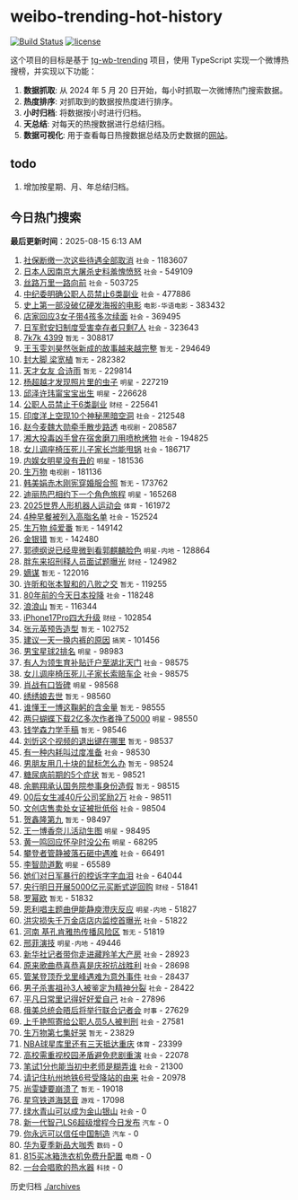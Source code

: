 # weibo-trending-hot-history

[![Build Status](https://github.com/lxw15337674/weibo-trending-hot-history/actions/workflows/nodejs.yml/badge.svg)](https://github.com/lxw15337674/weibo-trending-hot-history/actions)
[![license](https://img.shields.io/github/license/lxw15337674/weibo-trending-hot-history)](https://github.com/lxw15337674/weibo-trending-hot-history/blob/master/LICENSE)


这个项目的目标是基于 [tg-wb-trending](https://github.com/xiadd/tg-wb-trending) 项目，使用 TypeScript 实现一个微博热搜榜，并实现以下功能：

1. **数据抓取**: 从 2024 年 5 月 20 日开始，每小时抓取一次微博热门搜索数据。
2. **热度排序**: 对抓取到的数据按热度进行排序。
3. **小时归档**: 将数据按小时进行归档。
4. **天总结**: 对每天的热搜数据进行总结归档。
5. **数据可视化**: 用于查看每日热搜数据总结及历史数据的[网站](https://weibo-trending-hot-history.vercel.app/)。

## todo

1. 增加按星期、月、年总结归档。



## 今日热门搜索
















































































































































































































































































































































































































































































































































































































































































































































































































































































































































































































































































































































































































































































































































































































































































































































































































































































































































































































































































































































































































































































































































































































































































































































































































































































































































































































































































































































































































































































































































































































































































































































































































































































































































































































































































































































































































































































































































































































































































































































































































































































































































































































































































































































































































































































































































































































































































































































































































































































































































































































































































































































































































































































































































































































































































































































































































































































































































































































































































































































































































































































































































































































































































































































































































































































































































































































































































































































































































































































































































































































































































































































































































































































































































































































































































































































































































































































































































































































































































































































































































































































































































































































































































































































































































































































































































































































































































































































































































































































































































































































































































































































































































































































































































































































































































































































































































































































































































































































































































































































































































































































































































































































































































































































































































































































































<!-- BEGIN -->

**最后更新时间**：2025-08-15 6:13 AM
1. [社保断缴一次这些待遇全部取消](https://m.weibo.cn/search?containerid=100103type%3D1%26t%3D10%26q%3D%23%E7%A4%BE%E4%BF%9D%E6%96%AD%E7%BC%B4%E4%B8%80%E6%AC%A1%E8%BF%99%E4%BA%9B%E5%BE%85%E9%81%87%E5%85%A8%E9%83%A8%E5%8F%96%E6%B6%88%23&stream_entry_id=31&isnewpage=1&extparam=seat%3D1%26realpos%3D1%26filter_type%3Drealtimehot%26lcate%3D5001%26c_type%3D31%26flag%3D2%26cate%3D5001%26q%3D%2523%25E7%25A4%25BE%25E4%25BF%259D%25E6%2596%25AD%25E7%25BC%25B4%25E4%25B8%2580%25E6%25AC%25A1%25E8%25BF%2599%25E4%25BA%259B%25E5%25BE%2585%25E9%2581%2587%25E5%2585%25A8%25E9%2583%25A8%25E5%258F%2596%25E6%25B6%2588%2523%26dgr%3D0%26band_rank%3D1%26stream_entry_id%3D31%26pos%3D0%26display_time%3D1755189463%26pre_seqid%3D17551894631250778221123) `社会` - 1183607
2. [日本人因南京大屠杀史料羞愧愤怒](https://m.weibo.cn/search?containerid=100103type%3D1%26t%3D10%26q%3D%23%E6%97%A5%E6%9C%AC%E4%BA%BA%E5%9B%A0%E5%8D%97%E4%BA%AC%E5%A4%A7%E5%B1%A0%E6%9D%80%E5%8F%B2%E6%96%99%E7%BE%9E%E6%84%A7%E6%84%A4%E6%80%92%23&stream_entry_id=31&isnewpage=1&extparam=seat%3D1%26realpos%3D2%26filter_type%3Drealtimehot%26lcate%3D5001%26c_type%3D31%26flag%3D16%26cate%3D5001%26q%3D%2523%25E6%2597%25A5%25E6%259C%25AC%25E4%25BA%25BA%25E5%259B%25A0%25E5%258D%2597%25E4%25BA%25AC%25E5%25A4%25A7%25E5%25B1%25A0%25E6%259D%2580%25E5%258F%25B2%25E6%2596%2599%25E7%25BE%259E%25E6%2584%25A7%25E6%2584%25A4%25E6%2580%2592%2523%26dgr%3D0%26band_rank%3D2%26stream_entry_id%3D31%26pos%3D1%26display_time%3D1755189463%26pre_seqid%3D17551894631250778221123) `社会` - 549109
3. [丝路万里一路向前](https://m.weibo.cn/search?containerid=100103type%3D1%26t%3D10%26q%3D%23%E4%B8%9D%E8%B7%AF%E4%B8%87%E9%87%8C%E4%B8%80%E8%B7%AF%E5%90%91%E5%89%8D%23&stream_entry_id=31&isnewpage=1&extparam=seat%3D1%26realpos%3D3%26filter_type%3Drealtimehot%26lcate%3D5001%26c_type%3D31%26flag%3D1%26cate%3D5001%26q%3D%2523%25E4%25B8%259D%25E8%25B7%25AF%25E4%25B8%2587%25E9%2587%258C%25E4%25B8%2580%25E8%25B7%25AF%25E5%2590%2591%25E5%2589%258D%2523%26dgr%3D0%26band_rank%3D3%26stream_entry_id%3D31%26pos%3D2%26display_time%3D1755189463%26pre_seqid%3D17551894631250778221123) `社会` - 503725
4. [中纪委明确公职人员禁止6类副业](https://m.weibo.cn/search?containerid=100103type%3D1%26t%3D10%26q%3D%23%E4%B8%AD%E7%BA%AA%E5%A7%94%E6%98%8E%E7%A1%AE%E5%85%AC%E8%81%8C%E4%BA%BA%E5%91%98%E7%A6%81%E6%AD%A26%E7%B1%BB%E5%89%AF%E4%B8%9A%23&stream_entry_id=31&isnewpage=1&extparam=seat%3D1%26realpos%3D4%26filter_type%3Drealtimehot%26lcate%3D5001%26c_type%3D31%26flag%3D0%26cate%3D5001%26q%3D%2523%25E4%25B8%25AD%25E7%25BA%25AA%25E5%25A7%2594%25E6%2598%258E%25E7%25A1%25AE%25E5%2585%25AC%25E8%2581%258C%25E4%25BA%25BA%25E5%2591%2598%25E7%25A6%2581%25E6%25AD%25A26%25E7%25B1%25BB%25E5%2589%25AF%25E4%25B8%259A%2523%26dgr%3D0%26band_rank%3D4%26stream_entry_id%3D31%26pos%3D4%26display_time%3D1755189463%26pre_seqid%3D17551894631250778221123) `社会` - 477886
5. [史上第一部没破亿硬发海报的电影](https://m.weibo.cn/search?containerid=100103type%3D1%26t%3D10%26q%3D%E5%8F%B2%E4%B8%8A%E7%AC%AC%E4%B8%80%E9%83%A8%E6%B2%A1%E7%A0%B4%E4%BA%BF%E7%A1%AC%E5%8F%91%E6%B5%B7%E6%8A%A5%E7%9A%84%E7%94%B5%E5%BD%B1&stream_entry_id=31&isnewpage=1&extparam=seat%3D1%26realpos%3D5%26filter_type%3Drealtimehot%26lcate%3D5001%26c_type%3D31%26flag%3D2%26cate%3D5001%26q%3D%25E5%258F%25B2%25E4%25B8%258A%25E7%25AC%25AC%25E4%25B8%2580%25E9%2583%25A8%25E6%25B2%25A1%25E7%25A0%25B4%25E4%25BA%25BF%25E7%25A1%25AC%25E5%258F%2591%25E6%25B5%25B7%25E6%258A%25A5%25E7%259A%2584%25E7%2594%25B5%25E5%25BD%25B1%26dgr%3D0%26band_rank%3D5%26stream_entry_id%3D31%26pos%3D5%26display_time%3D1755189463%26pre_seqid%3D17551894631250778221123) `电影-华语电影` - 383432
6. [店家回应3女子带4孩多次续面](https://m.weibo.cn/search?containerid=100103type%3D1%26t%3D10%26q%3D%23%E5%BA%97%E5%AE%B6%E5%9B%9E%E5%BA%943%E5%A5%B3%E5%AD%90%E5%B8%A64%E5%AD%A9%E5%A4%9A%E6%AC%A1%E7%BB%AD%E9%9D%A2%23&stream_entry_id=31&isnewpage=1&extparam=seat%3D1%26realpos%3D11%26filter_type%3Drealtimehot%26lcate%3D5001%26c_type%3D31%26flag%3D1%26cate%3D5001%26q%3D%2523%25E5%25BA%2597%25E5%25AE%25B6%25E5%259B%259E%25E5%25BA%25943%25E5%25A5%25B3%25E5%25AD%2590%25E5%25B8%25A64%25E5%25AD%25A9%25E5%25A4%259A%25E6%25AC%25A1%25E7%25BB%25AD%25E9%259D%25A2%2523%26dgr%3D0%26band_rank%3D11%26stream_entry_id%3D31%26pos%3D11%26display_time%3D1755189463%26pre_seqid%3D17551894631250778221123) `社会` - 369495
7. [日军慰安妇制度受害幸存者只剩7人](https://m.weibo.cn/search?containerid=100103type%3D1%26t%3D10%26q%3D%23%E6%97%A5%E5%86%9B%E6%85%B0%E5%AE%89%E5%A6%87%E5%88%B6%E5%BA%A6%E5%8F%97%E5%AE%B3%E5%B9%B8%E5%AD%98%E8%80%85%E5%8F%AA%E5%89%A97%E4%BA%BA%23&stream_entry_id=31&isnewpage=1&extparam=seat%3D1%26realpos%3D9%26filter_type%3Drealtimehot%26lcate%3D5001%26c_type%3D31%26flag%3D1%26cate%3D5001%26q%3D%2523%25E6%2597%25A5%25E5%2586%259B%25E6%2585%25B0%25E5%25AE%2589%25E5%25A6%2587%25E5%2588%25B6%25E5%25BA%25A6%25E5%258F%2597%25E5%25AE%25B3%25E5%25B9%25B8%25E5%25AD%2598%25E8%2580%2585%25E5%258F%25AA%25E5%2589%25A97%25E4%25BA%25BA%2523%26dgr%3D0%26band_rank%3D9%26stream_entry_id%3D31%26pos%3D9%26display_time%3D1755189463%26pre_seqid%3D17551894631250778221123) `社会` - 323643
8. [7k7k 4399](https://m.weibo.cn/search?containerid=100103type%3D1%26t%3D10%26q%3D7k7k+4399&stream_entry_id=31&isnewpage=1&extparam=seat%3D1%26realpos%3D6%26filter_type%3Drealtimehot%26lcate%3D5001%26c_type%3D31%26flag%3D0%26cate%3D5001%26q%3D7k7k%25204399%26dgr%3D0%26band_rank%3D6%26stream_entry_id%3D31%26pos%3D6%26display_time%3D1755189463%26pre_seqid%3D17551894631250778221123) `暂无` - 308817
9. [王玉雯刘昊然张新成的故事越来越完整](https://m.weibo.cn/search?containerid=100103type%3D1%26t%3D10%26q%3D%E7%8E%8B%E7%8E%89%E9%9B%AF%E5%88%98%E6%98%8A%E7%84%B6%E5%BC%A0%E6%96%B0%E6%88%90%E7%9A%84%E6%95%85%E4%BA%8B%E8%B6%8A%E6%9D%A5%E8%B6%8A%E5%AE%8C%E6%95%B4&stream_entry_id=31&isnewpage=1&extparam=seat%3D1%26realpos%3D7%26filter_type%3Drealtimehot%26lcate%3D5001%26c_type%3D31%26flag%3D0%26cate%3D5001%26q%3D%25E7%258E%258B%25E7%258E%2589%25E9%259B%25AF%25E5%2588%2598%25E6%2598%258A%25E7%2584%25B6%25E5%25BC%25A0%25E6%2596%25B0%25E6%2588%2590%25E7%259A%2584%25E6%2595%2585%25E4%25BA%258B%25E8%25B6%258A%25E6%259D%25A5%25E8%25B6%258A%25E5%25AE%258C%25E6%2595%25B4%26dgr%3D0%26band_rank%3D7%26stream_entry_id%3D31%26pos%3D7%26display_time%3D1755189463%26pre_seqid%3D17551894631250778221123) `暂无` - 294649
10. [封大脚 梁宽植](https://m.weibo.cn/search?containerid=100103type%3D1%26t%3D10%26q%3D%E5%B0%81%E5%A4%A7%E8%84%9A+%E6%A2%81%E5%AE%BD%E6%A4%8D&stream_entry_id=31&isnewpage=1&extparam=seat%3D1%26realpos%3D8%26filter_type%3Drealtimehot%26lcate%3D5001%26c_type%3D31%26flag%3D0%26cate%3D5001%26q%3D%25E5%25B0%2581%25E5%25A4%25A7%25E8%2584%259A%2520%25E6%25A2%2581%25E5%25AE%25BD%25E6%25A4%258D%26dgr%3D0%26band_rank%3D8%26stream_entry_id%3D31%26pos%3D8%26display_time%3D1755189463%26pre_seqid%3D17551894631250778221123) `暂无` - 282382
11. [天才女友 合诗雨](https://m.weibo.cn/search?containerid=100103type%3D1%26t%3D10%26q%3D%E5%A4%A9%E6%89%8D%E5%A5%B3%E5%8F%8B+%E5%90%88%E8%AF%97%E9%9B%A8&stream_entry_id=31&isnewpage=1&extparam=seat%3D1%26realpos%3D10%26filter_type%3Drealtimehot%26lcate%3D5001%26c_type%3D31%26flag%3D0%26cate%3D5001%26q%3D%25E5%25A4%25A9%25E6%2589%258D%25E5%25A5%25B3%25E5%258F%258B%2520%25E5%2590%2588%25E8%25AF%2597%25E9%259B%25A8%26dgr%3D0%26band_rank%3D10%26stream_entry_id%3D31%26pos%3D10%26display_time%3D1755189463%26pre_seqid%3D17551894631250778221123) `暂无` - 229814
12. [杨超越才发现照片里的虫子](https://m.weibo.cn/search?containerid=100103type%3D1%26t%3D10%26q%3D%23%E6%9D%A8%E8%B6%85%E8%B6%8A%E6%89%8D%E5%8F%91%E7%8E%B0%E7%85%A7%E7%89%87%E9%87%8C%E7%9A%84%E8%99%AB%E5%AD%90%23&stream_entry_id=31&isnewpage=1&extparam=seat%3D1%26realpos%3D12%26filter_type%3Drealtimehot%26lcate%3D5001%26c_type%3D31%26flag%3D2%26cate%3D5001%26q%3D%2523%25E6%259D%25A8%25E8%25B6%2585%25E8%25B6%258A%25E6%2589%258D%25E5%258F%2591%25E7%258E%25B0%25E7%2585%25A7%25E7%2589%2587%25E9%2587%258C%25E7%259A%2584%25E8%2599%25AB%25E5%25AD%2590%2523%26dgr%3D0%26band_rank%3D12%26stream_entry_id%3D31%26pos%3D12%26display_time%3D1755189463%26pre_seqid%3D17551894631250778221123) `明星` - 227219
13. [邱泽许玮甯宝宝出生](https://m.weibo.cn/search?containerid=100103type%3D1%26t%3D10%26q%3D%23%E9%82%B1%E6%B3%BD%E8%AE%B8%E7%8E%AE%E7%94%AF%E5%AE%9D%E5%AE%9D%E5%87%BA%E7%94%9F%23&stream_entry_id=31&isnewpage=1&extparam=seat%3D1%26realpos%3D13%26filter_type%3Drealtimehot%26lcate%3D5001%26c_type%3D31%26flag%3D2%26cate%3D5001%26q%3D%2523%25E9%2582%25B1%25E6%25B3%25BD%25E8%25AE%25B8%25E7%258E%25AE%25E7%2594%25AF%25E5%25AE%259D%25E5%25AE%259D%25E5%2587%25BA%25E7%2594%259F%2523%26dgr%3D0%26band_rank%3D13%26stream_entry_id%3D31%26pos%3D13%26display_time%3D1755189463%26pre_seqid%3D17551894631250778221123) `明星` - 226628
14. [公职人员禁止干6类副业](https://m.weibo.cn/search?containerid=100103type%3D1%26t%3D10%26q%3D%23%E5%85%AC%E8%81%8C%E4%BA%BA%E5%91%98%E7%A6%81%E6%AD%A2%E5%B9%B26%E7%B1%BB%E5%89%AF%E4%B8%9A%23&stream_entry_id=31&isnewpage=1&extparam=seat%3D1%26realpos%3D14%26filter_type%3Drealtimehot%26lcate%3D5001%26c_type%3D31%26flag%3D0%26cate%3D5001%26q%3D%2523%25E5%2585%25AC%25E8%2581%258C%25E4%25BA%25BA%25E5%2591%2598%25E7%25A6%2581%25E6%25AD%25A2%25E5%25B9%25B26%25E7%25B1%25BB%25E5%2589%25AF%25E4%25B8%259A%2523%26dgr%3D0%26band_rank%3D14%26stream_entry_id%3D31%26pos%3D14%26display_time%3D1755189463%26pre_seqid%3D17551894631250778221123) `财经` - 225641
15. [印度洋上空现10个神秘黑暗空洞](https://m.weibo.cn/search?containerid=100103type%3D1%26t%3D10%26q%3D%23%E5%8D%B0%E5%BA%A6%E6%B4%8B%E4%B8%8A%E7%A9%BA%E7%8E%B010%E4%B8%AA%E7%A5%9E%E7%A7%98%E9%BB%91%E6%9A%97%E7%A9%BA%E6%B4%9E%23&stream_entry_id=31&isnewpage=1&extparam=seat%3D1%26realpos%3D15%26filter_type%3Drealtimehot%26lcate%3D5001%26c_type%3D31%26flag%3D0%26cate%3D5001%26q%3D%2523%25E5%258D%25B0%25E5%25BA%25A6%25E6%25B4%258B%25E4%25B8%258A%25E7%25A9%25BA%25E7%258E%25B010%25E4%25B8%25AA%25E7%25A5%259E%25E7%25A7%2598%25E9%25BB%2591%25E6%259A%2597%25E7%25A9%25BA%25E6%25B4%259E%2523%26dgr%3D0%26band_rank%3D15%26stream_entry_id%3D31%26pos%3D15%26display_time%3D1755189463%26pre_seqid%3D17551894631250778221123) `社会` - 212548
16. [赵今麦魏大勋牵手散步路透](https://m.weibo.cn/search?containerid=100103type%3D1%26t%3D10%26q%3D%23%E8%B5%B5%E4%BB%8A%E9%BA%A6%E9%AD%8F%E5%A4%A7%E5%8B%8B%E7%89%B5%E6%89%8B%E6%95%A3%E6%AD%A5%E8%B7%AF%E9%80%8F%23&stream_entry_id=31&isnewpage=1&extparam=seat%3D1%26realpos%3D16%26filter_type%3Drealtimehot%26lcate%3D5001%26c_type%3D31%26flag%3D0%26cate%3D5001%26q%3D%2523%25E8%25B5%25B5%25E4%25BB%258A%25E9%25BA%25A6%25E9%25AD%258F%25E5%25A4%25A7%25E5%258B%258B%25E7%2589%25B5%25E6%2589%258B%25E6%2595%25A3%25E6%25AD%25A5%25E8%25B7%25AF%25E9%2580%258F%2523%26dgr%3D0%26band_rank%3D16%26stream_entry_id%3D31%26pos%3D16%26display_time%3D1755189463%26pre_seqid%3D17551894631250778221123) `电视剧` - 208587
17. [湘大投毒凶手曾在宿舍磨刀用喷枪烤物](https://m.weibo.cn/search?containerid=100103type%3D1%26t%3D10%26q%3D%23%E6%B9%98%E5%A4%A7%E6%8A%95%E6%AF%92%E5%87%B6%E6%89%8B%E6%9B%BE%E5%9C%A8%E5%AE%BF%E8%88%8D%E7%A3%A8%E5%88%80%E7%94%A8%E5%96%B7%E6%9E%AA%E7%83%A4%E7%89%A9%23&stream_entry_id=31&isnewpage=1&extparam=seat%3D1%26realpos%3D17%26filter_type%3Drealtimehot%26lcate%3D5001%26c_type%3D31%26flag%3D1%26cate%3D5001%26q%3D%2523%25E6%25B9%2598%25E5%25A4%25A7%25E6%258A%2595%25E6%25AF%2592%25E5%2587%25B6%25E6%2589%258B%25E6%259B%25BE%25E5%259C%25A8%25E5%25AE%25BF%25E8%2588%258D%25E7%25A3%25A8%25E5%2588%2580%25E7%2594%25A8%25E5%2596%25B7%25E6%259E%25AA%25E7%2583%25A4%25E7%2589%25A9%2523%26dgr%3D0%26band_rank%3D17%26stream_entry_id%3D31%26pos%3D17%26display_time%3D1755189463%26pre_seqid%3D17551894631250778221123) `社会` - 194825
18. [女儿调座椅压死儿子家长岂能甩锅](https://m.weibo.cn/search?containerid=100103type%3D1%26t%3D10%26q%3D%23%E5%A5%B3%E5%84%BF%E8%B0%83%E5%BA%A7%E6%A4%85%E5%8E%8B%E6%AD%BB%E5%84%BF%E5%AD%90%E5%AE%B6%E9%95%BF%E5%B2%82%E8%83%BD%E7%94%A9%E9%94%85%23&stream_entry_id=31&isnewpage=1&extparam=seat%3D1%26realpos%3D18%26filter_type%3Drealtimehot%26lcate%3D5001%26c_type%3D31%26flag%3D0%26cate%3D5001%26q%3D%2523%25E5%25A5%25B3%25E5%2584%25BF%25E8%25B0%2583%25E5%25BA%25A7%25E6%25A4%2585%25E5%258E%258B%25E6%25AD%25BB%25E5%2584%25BF%25E5%25AD%2590%25E5%25AE%25B6%25E9%2595%25BF%25E5%25B2%2582%25E8%2583%25BD%25E7%2594%25A9%25E9%2594%2585%2523%26dgr%3D0%26band_rank%3D18%26stream_entry_id%3D31%26pos%3D18%26display_time%3D1755189463%26pre_seqid%3D17551894631250778221123) `社会` - 186717
19. [内娱女明星没有丑的](https://m.weibo.cn/search?containerid=100103type%3D1%26t%3D10%26q%3D%23%E5%86%85%E5%A8%B1%E5%A5%B3%E6%98%8E%E6%98%9F%E6%B2%A1%E6%9C%89%E4%B8%91%E7%9A%84%23&stream_entry_id=31&isnewpage=1&extparam=seat%3D1%26realpos%3D19%26filter_type%3Drealtimehot%26lcate%3D5001%26c_type%3D31%26flag%3D0%26cate%3D5001%26q%3D%2523%25E5%2586%2585%25E5%25A8%25B1%25E5%25A5%25B3%25E6%2598%258E%25E6%2598%259F%25E6%25B2%25A1%25E6%259C%2589%25E4%25B8%2591%25E7%259A%2584%2523%26dgr%3D0%26band_rank%3D19%26stream_entry_id%3D31%26pos%3D19%26display_time%3D1755189463%26pre_seqid%3D17551894631250778221123) `明星` - 181536
20. [生万物](https://m.weibo.cn/search?containerid=100103type%3D1%26t%3D10%26q%3D%E7%94%9F%E4%B8%87%E7%89%A9&stream_entry_id=31&isnewpage=1&extparam=seat%3D1%26realpos%3D20%26filter_type%3Drealtimehot%26lcate%3D5001%26c_type%3D31%26flag%3D0%26cate%3D5001%26q%3D%25E7%2594%259F%25E4%25B8%2587%25E7%2589%25A9%26dgr%3D0%26band_rank%3D20%26stream_entry_id%3D31%26pos%3D20%26display_time%3D1755189463%26pre_seqid%3D17551894631250778221123) `电视剧` - 181136
21. [韩美娟赤木刚宪穿婚服合照](https://m.weibo.cn/search?containerid=100103type%3D1%26t%3D10%26q%3D%E9%9F%A9%E7%BE%8E%E5%A8%9F%E8%B5%A4%E6%9C%A8%E5%88%9A%E5%AE%AA%E7%A9%BF%E5%A9%9A%E6%9C%8D%E5%90%88%E7%85%A7&stream_entry_id=31&isnewpage=1&extparam=seat%3D1%26realpos%3D21%26filter_type%3Drealtimehot%26lcate%3D5001%26c_type%3D31%26flag%3D0%26cate%3D5001%26q%3D%25E9%259F%25A9%25E7%25BE%258E%25E5%25A8%259F%25E8%25B5%25A4%25E6%259C%25A8%25E5%2588%259A%25E5%25AE%25AA%25E7%25A9%25BF%25E5%25A9%259A%25E6%259C%258D%25E5%2590%2588%25E7%2585%25A7%26dgr%3D0%26band_rank%3D21%26stream_entry_id%3D31%26pos%3D21%26display_time%3D1755189463%26pre_seqid%3D17551894631250778221123) `暂无` - 173762
22. [迪丽热巴相约下一个角色旅程](https://m.weibo.cn/search?containerid=100103type%3D1%26t%3D10%26q%3D%23%E8%BF%AA%E4%B8%BD%E7%83%AD%E5%B7%B4%E7%9B%B8%E7%BA%A6%E4%B8%8B%E4%B8%80%E4%B8%AA%E8%A7%92%E8%89%B2%E6%97%85%E7%A8%8B%23&stream_entry_id=31&isnewpage=1&extparam=seat%3D1%26realpos%3D22%26filter_type%3Drealtimehot%26lcate%3D5001%26c_type%3D31%26flag%3D1%26cate%3D5001%26q%3D%2523%25E8%25BF%25AA%25E4%25B8%25BD%25E7%2583%25AD%25E5%25B7%25B4%25E7%259B%25B8%25E7%25BA%25A6%25E4%25B8%258B%25E4%25B8%2580%25E4%25B8%25AA%25E8%25A7%2592%25E8%2589%25B2%25E6%2597%2585%25E7%25A8%258B%2523%26dgr%3D0%26band_rank%3D22%26stream_entry_id%3D31%26pos%3D22%26display_time%3D1755189463%26pre_seqid%3D17551894631250778221123) `明星` - 165268
23. [2025世界人形机器人运动会](https://m.weibo.cn/search?containerid=100103type%3D1%26t%3D10%26q%3D2025%E4%B8%96%E7%95%8C%E4%BA%BA%E5%BD%A2%E6%9C%BA%E5%99%A8%E4%BA%BA%E8%BF%90%E5%8A%A8%E4%BC%9A&stream_entry_id=31&isnewpage=1&extparam=seat%3D1%26flag%3D0%26lcate%3D5001%26realpos%3D50%26q%3D2025%25E4%25B8%2596%25E7%2595%258C%25E4%25BA%25BA%25E5%25BD%25A2%25E6%259C%25BA%25E5%2599%25A8%25E4%25BA%25BA%25E8%25BF%2590%25E5%258A%25A8%25E4%25BC%259A%26filter_type%3Drealtimehot%26stream_entry_id%3D31%26c_type%3D31%26dgr%3D0%26band_rank%3D50%26cate%3D5001%26pos%3D51%26display_time%3D1755199412%26pre_seqid%3D17551994120160290001375) `体育` - 161972
24. [4种早餐被列入高脂名单](https://m.weibo.cn/search?containerid=100103type%3D1%26t%3D10%26q%3D%234%E7%A7%8D%E6%97%A9%E9%A4%90%E8%A2%AB%E5%88%97%E5%85%A5%E9%AB%98%E8%84%82%E5%90%8D%E5%8D%95%23&stream_entry_id=31&isnewpage=1&extparam=seat%3D1%26realpos%3D23%26filter_type%3Drealtimehot%26lcate%3D5001%26c_type%3D31%26flag%3D0%26cate%3D5001%26q%3D%25234%25E7%25A7%258D%25E6%2597%25A9%25E9%25A4%2590%25E8%25A2%25AB%25E5%2588%2597%25E5%2585%25A5%25E9%25AB%2598%25E8%2584%2582%25E5%2590%258D%25E5%258D%2595%2523%26dgr%3D0%26band_rank%3D23%26stream_entry_id%3D31%26pos%3D23%26display_time%3D1755189463%26pre_seqid%3D17551894631250778221123) `社会` - 152524
25. [生万物 纯爱番](https://m.weibo.cn/search?containerid=100103type%3D1%26t%3D10%26q%3D%E7%94%9F%E4%B8%87%E7%89%A9+%E7%BA%AF%E7%88%B1%E7%95%AA&stream_entry_id=31&isnewpage=1&extparam=seat%3D1%26realpos%3D24%26filter_type%3Drealtimehot%26lcate%3D5001%26c_type%3D31%26flag%3D0%26cate%3D5001%26q%3D%25E7%2594%259F%25E4%25B8%2587%25E7%2589%25A9%2520%25E7%25BA%25AF%25E7%2588%25B1%25E7%2595%25AA%26dgr%3D0%26band_rank%3D24%26stream_entry_id%3D31%26pos%3D24%26display_time%3D1755189463%26pre_seqid%3D17551894631250778221123) `暂无` - 149142
26. [金银错](https://m.weibo.cn/search?containerid=100103type%3D1%26t%3D10%26q%3D%E9%87%91%E9%93%B6%E9%94%99&stream_entry_id=31&isnewpage=1&extparam=seat%3D1%26realpos%3D25%26filter_type%3Drealtimehot%26lcate%3D5001%26c_type%3D31%26flag%3D1%26cate%3D5001%26q%3D%25E9%2587%2591%25E9%2593%25B6%25E9%2594%2599%26dgr%3D0%26band_rank%3D25%26stream_entry_id%3D31%26pos%3D25%26display_time%3D1755189463%26pre_seqid%3D17551894631250778221123) `暂无` - 142480
27. [郭德纲说已经卑微到看郭麒麟脸色](https://m.weibo.cn/search?containerid=100103type%3D1%26t%3D10%26q%3D%23%E9%83%AD%E5%BE%B7%E7%BA%B2%E8%AF%B4%E5%B7%B2%E7%BB%8F%E5%8D%91%E5%BE%AE%E5%88%B0%E7%9C%8B%E9%83%AD%E9%BA%92%E9%BA%9F%E8%84%B8%E8%89%B2%23&stream_entry_id=31&isnewpage=1&extparam=seat%3D1%26realpos%3D26%26filter_type%3Drealtimehot%26lcate%3D5001%26c_type%3D31%26flag%3D0%26cate%3D5001%26q%3D%2523%25E9%2583%25AD%25E5%25BE%25B7%25E7%25BA%25B2%25E8%25AF%25B4%25E5%25B7%25B2%25E7%25BB%258F%25E5%258D%2591%25E5%25BE%25AE%25E5%2588%25B0%25E7%259C%258B%25E9%2583%25AD%25E9%25BA%2592%25E9%25BA%259F%25E8%2584%25B8%25E8%2589%25B2%2523%26dgr%3D0%26band_rank%3D26%26stream_entry_id%3D31%26pos%3D26%26display_time%3D1755189463%26pre_seqid%3D17551894631250778221123) `明星-内地` - 128864
28. [胖东来招刑释人员面试题曝光](https://m.weibo.cn/search?containerid=100103type%3D1%26t%3D10%26q%3D%23%E8%83%96%E4%B8%9C%E6%9D%A5%E6%8B%9B%E5%88%91%E9%87%8A%E4%BA%BA%E5%91%98%E9%9D%A2%E8%AF%95%E9%A2%98%E6%9B%9D%E5%85%89%23&stream_entry_id=31&isnewpage=1&extparam=seat%3D1%26realpos%3D27%26filter_type%3Drealtimehot%26lcate%3D5001%26c_type%3D31%26flag%3D0%26cate%3D5001%26q%3D%2523%25E8%2583%2596%25E4%25B8%259C%25E6%259D%25A5%25E6%258B%259B%25E5%2588%2591%25E9%2587%258A%25E4%25BA%25BA%25E5%2591%2598%25E9%259D%25A2%25E8%25AF%2595%25E9%25A2%2598%25E6%259B%259D%25E5%2585%2589%2523%26dgr%3D0%26band_rank%3D27%26stream_entry_id%3D31%26pos%3D27%26display_time%3D1755189463%26pre_seqid%3D17551894631250778221123) `财经` - 124982
29. [嫡谋](https://m.weibo.cn/search?containerid=100103type%3D1%26t%3D10%26q%3D%E5%AB%A1%E8%B0%8B&stream_entry_id=31&isnewpage=1&extparam=seat%3D1%26realpos%3D28%26filter_type%3Drealtimehot%26lcate%3D5001%26c_type%3D31%26flag%3D1%26cate%3D5001%26q%3D%25E5%25AB%25A1%25E8%25B0%258B%26dgr%3D0%26band_rank%3D28%26stream_entry_id%3D31%26pos%3D28%26display_time%3D1755189463%26pre_seqid%3D17551894631250778221123) `暂无` - 122016
30. [许昕和张本智和的八败之交](https://m.weibo.cn/search?containerid=100103type%3D1%26t%3D10%26q%3D%E8%AE%B8%E6%98%95%E5%92%8C%E5%BC%A0%E6%9C%AC%E6%99%BA%E5%92%8C%E7%9A%84%E5%85%AB%E8%B4%A5%E4%B9%8B%E4%BA%A4&stream_entry_id=31&isnewpage=1&extparam=seat%3D1%26realpos%3D29%26filter_type%3Drealtimehot%26lcate%3D5001%26c_type%3D31%26flag%3D1%26cate%3D5001%26q%3D%25E8%25AE%25B8%25E6%2598%2595%25E5%2592%258C%25E5%25BC%25A0%25E6%259C%25AC%25E6%2599%25BA%25E5%2592%258C%25E7%259A%2584%25E5%2585%25AB%25E8%25B4%25A5%25E4%25B9%258B%25E4%25BA%25A4%26dgr%3D0%26band_rank%3D29%26stream_entry_id%3D31%26pos%3D29%26display_time%3D1755189463%26pre_seqid%3D17551894631250778221123) `暂无` - 119255
31. [80年前的今天日本投降](https://m.weibo.cn/search?containerid=100103type%3D1%26t%3D10%26q%3D%2380%E5%B9%B4%E5%89%8D%E7%9A%84%E4%BB%8A%E5%A4%A9%E6%97%A5%E6%9C%AC%E6%8A%95%E9%99%8D%23&stream_entry_id=31&isnewpage=1&extparam=seat%3D1%26filter_type%3Drealtimehot%26pos%3D22%26c_type%3D31%26cate%3D5001%26q%3D%252380%25E5%25B9%25B4%25E5%2589%258D%25E7%259A%2584%25E4%25BB%258A%25E5%25A4%25A9%25E6%2597%25A5%25E6%259C%25AC%25E6%258A%2595%25E9%2599%258D%2523%26dgr%3D0%26stream_entry_id%3D31%26lcate%3D5001%26band_rank%3D22%26flag%3D1%26realpos%3D22%26display_time%3D1755192432%26pre_seqid%3D1755192432006050936819) `社会` - 118248
32. [浪浪山](https://m.weibo.cn/search?containerid=100103type%3D1%26t%3D10%26q%3D%E6%B5%AA%E6%B5%AA%E5%B1%B1&stream_entry_id=31&isnewpage=1&extparam=seat%3D1%26realpos%3D30%26filter_type%3Drealtimehot%26lcate%3D5001%26c_type%3D31%26flag%3D0%26cate%3D5001%26q%3D%25E6%25B5%25AA%25E6%25B5%25AA%25E5%25B1%25B1%26dgr%3D0%26band_rank%3D30%26stream_entry_id%3D31%26pos%3D30%26display_time%3D1755189463%26pre_seqid%3D17551894631250778221123) `暂无` - 116344
33. [iPhone17Pro四大升级](https://m.weibo.cn/search?containerid=100103type%3D1%26t%3D10%26q%3D%23iPhone17Pro%E5%9B%9B%E5%A4%A7%E5%8D%87%E7%BA%A7%23&stream_entry_id=31&isnewpage=1&extparam=seat%3D1%26realpos%3D31%26filter_type%3Drealtimehot%26lcate%3D5001%26c_type%3D31%26flag%3D0%26cate%3D5001%26q%3D%2523iPhone17Pro%25E5%259B%259B%25E5%25A4%25A7%25E5%258D%2587%25E7%25BA%25A7%2523%26dgr%3D0%26band_rank%3D31%26stream_entry_id%3D31%26pos%3D31%26display_time%3D1755189463%26pre_seqid%3D17551894631250778221123) `财经` - 102854
34. [张元英预告造型](https://m.weibo.cn/search?containerid=100103type%3D1%26t%3D10%26q%3D%E5%BC%A0%E5%85%83%E8%8B%B1%E9%A2%84%E5%91%8A%E9%80%A0%E5%9E%8B&stream_entry_id=31&isnewpage=1&extparam=seat%3D1%26realpos%3D32%26filter_type%3Drealtimehot%26lcate%3D5001%26c_type%3D31%26flag%3D1%26cate%3D5001%26q%3D%25E5%25BC%25A0%25E5%2585%2583%25E8%258B%25B1%25E9%25A2%2584%25E5%2591%258A%25E9%2580%25A0%25E5%259E%258B%26dgr%3D0%26band_rank%3D32%26stream_entry_id%3D31%26pos%3D32%26display_time%3D1755189463%26pre_seqid%3D17551894631250778221123) `暂无` - 102752
35. [建议一天一换内裤的原因](https://m.weibo.cn/search?containerid=100103type%3D1%26t%3D10%26q%3D%E5%BB%BA%E8%AE%AE%E4%B8%80%E5%A4%A9%E4%B8%80%E6%8D%A2%E5%86%85%E8%A3%A4%E7%9A%84%E5%8E%9F%E5%9B%A0&stream_entry_id=31&isnewpage=1&extparam=seat%3D1%26realpos%3D33%26filter_type%3Drealtimehot%26lcate%3D5001%26c_type%3D31%26flag%3D0%26cate%3D5001%26q%3D%25E5%25BB%25BA%25E8%25AE%25AE%25E4%25B8%2580%25E5%25A4%25A9%25E4%25B8%2580%25E6%258D%25A2%25E5%2586%2585%25E8%25A3%25A4%25E7%259A%2584%25E5%258E%259F%25E5%259B%25A0%26dgr%3D0%26band_rank%3D33%26stream_entry_id%3D31%26pos%3D33%26display_time%3D1755189463%26pre_seqid%3D17551894631250778221123) `搞笑` - 101456
36. [男宝星球2排名](https://m.weibo.cn/search?containerid=100103type%3D1%26t%3D10%26q%3D%E7%94%B7%E5%AE%9D%E6%98%9F%E7%90%832%E6%8E%92%E5%90%8D&stream_entry_id=31&isnewpage=1&extparam=seat%3D1%26realpos%3D34%26filter_type%3Drealtimehot%26lcate%3D5001%26c_type%3D31%26flag%3D1%26cate%3D5001%26q%3D%25E7%2594%25B7%25E5%25AE%259D%25E6%2598%259F%25E7%2590%25832%25E6%258E%2592%25E5%2590%258D%26dgr%3D0%26band_rank%3D34%26stream_entry_id%3D31%26pos%3D34%26display_time%3D1755189463%26pre_seqid%3D17551894631250778221123) `明星` - 98983
37. [有人为领生育补贴迁户至湖北天门](https://m.weibo.cn/search?containerid=100103type%3D1%26t%3D10%26q%3D%23%E6%9C%89%E4%BA%BA%E4%B8%BA%E9%A2%86%E7%94%9F%E8%82%B2%E8%A1%A5%E8%B4%B4%E8%BF%81%E6%88%B7%E8%87%B3%E6%B9%96%E5%8C%97%E5%A4%A9%E9%97%A8%23&stream_entry_id=31&isnewpage=1&extparam=seat%3D1%26realpos%3D35%26filter_type%3Drealtimehot%26lcate%3D5001%26c_type%3D31%26flag%3D1%26cate%3D5001%26q%3D%2523%25E6%259C%2589%25E4%25BA%25BA%25E4%25B8%25BA%25E9%25A2%2586%25E7%2594%259F%25E8%2582%25B2%25E8%25A1%25A5%25E8%25B4%25B4%25E8%25BF%2581%25E6%2588%25B7%25E8%2587%25B3%25E6%25B9%2596%25E5%258C%2597%25E5%25A4%25A9%25E9%2597%25A8%2523%26dgr%3D0%26band_rank%3D35%26stream_entry_id%3D31%26pos%3D35%26display_time%3D1755189463%26pre_seqid%3D17551894631250778221123) `社会` - 98575
38. [女儿调座椅压死儿子家长索赔车企](https://m.weibo.cn/search?containerid=100103type%3D1%26t%3D10%26q%3D%23%E5%A5%B3%E5%84%BF%E8%B0%83%E5%BA%A7%E6%A4%85%E5%8E%8B%E6%AD%BB%E5%84%BF%E5%AD%90%E5%AE%B6%E9%95%BF%E7%B4%A2%E8%B5%94%E8%BD%A6%E4%BC%81%23&stream_entry_id=31&isnewpage=1&extparam=seat%3D1%26realpos%3D36%26filter_type%3Drealtimehot%26lcate%3D5001%26c_type%3D31%26flag%3D0%26cate%3D5001%26q%3D%2523%25E5%25A5%25B3%25E5%2584%25BF%25E8%25B0%2583%25E5%25BA%25A7%25E6%25A4%2585%25E5%258E%258B%25E6%25AD%25BB%25E5%2584%25BF%25E5%25AD%2590%25E5%25AE%25B6%25E9%2595%25BF%25E7%25B4%25A2%25E8%25B5%2594%25E8%25BD%25A6%25E4%25BC%2581%2523%26dgr%3D0%26band_rank%3D36%26stream_entry_id%3D31%26pos%3D36%26display_time%3D1755189463%26pre_seqid%3D17551894631250778221123) `社会` - 98575
39. [肖战有口皆碑](https://m.weibo.cn/search?containerid=100103type%3D1%26t%3D10%26q%3D%23%E8%82%96%E6%88%98%E6%9C%89%E5%8F%A3%E7%9A%86%E7%A2%91%23&stream_entry_id=31&isnewpage=1&extparam=seat%3D1%26realpos%3D37%26filter_type%3Drealtimehot%26lcate%3D5001%26c_type%3D31%26flag%3D0%26cate%3D5001%26q%3D%2523%25E8%2582%2596%25E6%2588%2598%25E6%259C%2589%25E5%258F%25A3%25E7%259A%2586%25E7%25A2%2591%2523%26dgr%3D0%26band_rank%3D37%26stream_entry_id%3D31%26pos%3D37%26display_time%3D1755189463%26pre_seqid%3D17551894631250778221123) `明星` - 98568
40. [绣绣娘去世](https://m.weibo.cn/search?containerid=100103type%3D1%26t%3D10%26q%3D%E7%BB%A3%E7%BB%A3%E5%A8%98%E5%8E%BB%E4%B8%96&stream_entry_id=31&isnewpage=1&extparam=seat%3D1%26realpos%3D38%26filter_type%3Drealtimehot%26lcate%3D5001%26c_type%3D31%26flag%3D0%26cate%3D5001%26q%3D%25E7%25BB%25A3%25E7%25BB%25A3%25E5%25A8%2598%25E5%258E%25BB%25E4%25B8%2596%26dgr%3D0%26band_rank%3D38%26stream_entry_id%3D31%26pos%3D38%26display_time%3D1755189463%26pre_seqid%3D17551894631250778221123) `暂无` - 98560
41. [谁懂王一博这鞠躬的含金量](https://m.weibo.cn/search?containerid=100103type%3D1%26t%3D10%26q%3D%E8%B0%81%E6%87%82%E7%8E%8B%E4%B8%80%E5%8D%9A%E8%BF%99%E9%9E%A0%E8%BA%AC%E7%9A%84%E5%90%AB%E9%87%91%E9%87%8F&stream_entry_id=31&isnewpage=1&extparam=seat%3D1%26realpos%3D39%26filter_type%3Drealtimehot%26lcate%3D5001%26c_type%3D31%26flag%3D0%26cate%3D5001%26q%3D%25E8%25B0%2581%25E6%2587%2582%25E7%258E%258B%25E4%25B8%2580%25E5%258D%259A%25E8%25BF%2599%25E9%259E%25A0%25E8%25BA%25AC%25E7%259A%2584%25E5%2590%25AB%25E9%2587%2591%25E9%2587%258F%26dgr%3D0%26band_rank%3D39%26stream_entry_id%3D31%26pos%3D39%26display_time%3D1755189463%26pre_seqid%3D17551894631250778221123) `暂无` - 98555
42. [两只蝴蝶下载2亿多次作者挣了5000](https://m.weibo.cn/search?containerid=100103type%3D1%26t%3D10%26q%3D%23%E4%B8%A4%E5%8F%AA%E8%9D%B4%E8%9D%B6%E4%B8%8B%E8%BD%BD2%E4%BA%BF%E5%A4%9A%E6%AC%A1%E4%BD%9C%E8%80%85%E6%8C%A3%E4%BA%865000%23&stream_entry_id=31&isnewpage=1&extparam=seat%3D1%26realpos%3D40%26filter_type%3Drealtimehot%26lcate%3D5001%26c_type%3D31%26flag%3D0%26cate%3D5001%26q%3D%2523%25E4%25B8%25A4%25E5%258F%25AA%25E8%259D%25B4%25E8%259D%25B6%25E4%25B8%258B%25E8%25BD%25BD2%25E4%25BA%25BF%25E5%25A4%259A%25E6%25AC%25A1%25E4%25BD%259C%25E8%2580%2585%25E6%258C%25A3%25E4%25BA%25865000%2523%26dgr%3D0%26band_rank%3D40%26stream_entry_id%3D31%26pos%3D40%26display_time%3D1755189463%26pre_seqid%3D17551894631250778221123) `明星` - 98550
43. [钱学森力学手稿](https://m.weibo.cn/search?containerid=100103type%3D1%26t%3D10%26q%3D%E9%92%B1%E5%AD%A6%E6%A3%AE%E5%8A%9B%E5%AD%A6%E6%89%8B%E7%A8%BF&stream_entry_id=31&isnewpage=1&extparam=seat%3D1%26realpos%3D41%26filter_type%3Drealtimehot%26lcate%3D5001%26c_type%3D31%26flag%3D1%26cate%3D5001%26q%3D%25E9%2592%25B1%25E5%25AD%25A6%25E6%25A3%25AE%25E5%258A%259B%25E5%25AD%25A6%25E6%2589%258B%25E7%25A8%25BF%26dgr%3D0%26band_rank%3D41%26stream_entry_id%3D31%26pos%3D41%26display_time%3D1755189463%26pre_seqid%3D17551894631250778221123) `暂无` - 98546
44. [刘忻这个视频的退出键在哪里](https://m.weibo.cn/search?containerid=100103type%3D1%26t%3D10%26q%3D%E5%88%98%E5%BF%BB%E8%BF%99%E4%B8%AA%E8%A7%86%E9%A2%91%E7%9A%84%E9%80%80%E5%87%BA%E9%94%AE%E5%9C%A8%E5%93%AA%E9%87%8C&stream_entry_id=31&isnewpage=1&extparam=seat%3D1%26realpos%3D42%26filter_type%3Drealtimehot%26lcate%3D5001%26c_type%3D31%26flag%3D1%26cate%3D5001%26q%3D%25E5%2588%2598%25E5%25BF%25BB%25E8%25BF%2599%25E4%25B8%25AA%25E8%25A7%2586%25E9%25A2%2591%25E7%259A%2584%25E9%2580%2580%25E5%2587%25BA%25E9%2594%25AE%25E5%259C%25A8%25E5%2593%25AA%25E9%2587%258C%26dgr%3D0%26band_rank%3D42%26stream_entry_id%3D31%26pos%3D42%26display_time%3D1755189463%26pre_seqid%3D17551894631250778221123) `暂无` - 98537
45. [有一种内耗叫过度准备](https://m.weibo.cn/search?containerid=100103type%3D1%26t%3D10%26q%3D%23%E6%9C%89%E4%B8%80%E7%A7%8D%E5%86%85%E8%80%97%E5%8F%AB%E8%BF%87%E5%BA%A6%E5%87%86%E5%A4%87%23&stream_entry_id=31&isnewpage=1&extparam=seat%3D1%26realpos%3D43%26filter_type%3Drealtimehot%26lcate%3D5001%26c_type%3D31%26flag%3D1%26cate%3D5001%26q%3D%2523%25E6%259C%2589%25E4%25B8%2580%25E7%25A7%258D%25E5%2586%2585%25E8%2580%2597%25E5%258F%25AB%25E8%25BF%2587%25E5%25BA%25A6%25E5%2587%2586%25E5%25A4%2587%2523%26dgr%3D0%26band_rank%3D43%26stream_entry_id%3D31%26pos%3D43%26display_time%3D1755189463%26pre_seqid%3D17551894631250778221123) `社会` - 98530
46. [男朋友用几十块的鼠标怎么办](https://m.weibo.cn/search?containerid=100103type%3D1%26t%3D10%26q%3D%E7%94%B7%E6%9C%8B%E5%8F%8B%E7%94%A8%E5%87%A0%E5%8D%81%E5%9D%97%E7%9A%84%E9%BC%A0%E6%A0%87%E6%80%8E%E4%B9%88%E5%8A%9E&stream_entry_id=31&isnewpage=1&extparam=seat%3D1%26realpos%3D44%26filter_type%3Drealtimehot%26lcate%3D5001%26c_type%3D31%26flag%3D0%26cate%3D5001%26q%3D%25E7%2594%25B7%25E6%259C%258B%25E5%258F%258B%25E7%2594%25A8%25E5%2587%25A0%25E5%258D%2581%25E5%259D%2597%25E7%259A%2584%25E9%25BC%25A0%25E6%25A0%2587%25E6%2580%258E%25E4%25B9%2588%25E5%258A%259E%26dgr%3D0%26band_rank%3D44%26stream_entry_id%3D31%26pos%3D44%26display_time%3D1755189463%26pre_seqid%3D17551894631250778221123) `暂无` - 98524
47. [糖尿病前期的5个症状](https://m.weibo.cn/search?containerid=100103type%3D1%26t%3D10%26q%3D%E7%B3%96%E5%B0%BF%E7%97%85%E5%89%8D%E6%9C%9F%E7%9A%845%E4%B8%AA%E7%97%87%E7%8A%B6&stream_entry_id=31&isnewpage=1&extparam=seat%3D1%26realpos%3D45%26filter_type%3Drealtimehot%26lcate%3D5001%26c_type%3D31%26flag%3D0%26cate%3D5001%26q%3D%25E7%25B3%2596%25E5%25B0%25BF%25E7%2597%2585%25E5%2589%258D%25E6%259C%259F%25E7%259A%25845%25E4%25B8%25AA%25E7%2597%2587%25E7%258A%25B6%26dgr%3D0%26band_rank%3D45%26stream_entry_id%3D31%26pos%3D45%26display_time%3D1755189463%26pre_seqid%3D17551894631250778221123) `暂无` - 98521
48. [余鹏翔承认国务院参事身份造假](https://m.weibo.cn/search?containerid=100103type%3D1%26t%3D10%26q%3D%23%E4%BD%99%E9%B9%8F%E7%BF%94%E6%89%BF%E8%AE%A4%E5%9B%BD%E5%8A%A1%E9%99%A2%E5%8F%82%E4%BA%8B%E8%BA%AB%E4%BB%BD%E9%80%A0%E5%81%87%23&stream_entry_id=31&isnewpage=1&extparam=seat%3D1%26realpos%3D46%26filter_type%3Drealtimehot%26lcate%3D5001%26c_type%3D31%26flag%3D1%26cate%3D5001%26q%3D%2523%25E4%25BD%2599%25E9%25B9%258F%25E7%25BF%2594%25E6%2589%25BF%25E8%25AE%25A4%25E5%259B%25BD%25E5%258A%25A1%25E9%2599%25A2%25E5%258F%2582%25E4%25BA%258B%25E8%25BA%25AB%25E4%25BB%25BD%25E9%2580%25A0%25E5%2581%2587%2523%26dgr%3D0%26band_rank%3D46%26stream_entry_id%3D31%26pos%3D46%26display_time%3D1755189463%26pre_seqid%3D17551894631250778221123) `暂无` - 98515
49. [00后女生减40斤公司奖励2万](https://m.weibo.cn/search?containerid=100103type%3D1%26t%3D10%26q%3D%2300%E5%90%8E%E5%A5%B3%E7%94%9F%E5%87%8F40%E6%96%A4%E5%85%AC%E5%8F%B8%E5%A5%96%E5%8A%B12%E4%B8%87%23&stream_entry_id=31&isnewpage=1&extparam=seat%3D1%26realpos%3D47%26filter_type%3Drealtimehot%26lcate%3D5001%26c_type%3D31%26flag%3D0%26cate%3D5001%26q%3D%252300%25E5%2590%258E%25E5%25A5%25B3%25E7%2594%259F%25E5%2587%258F40%25E6%2596%25A4%25E5%2585%25AC%25E5%258F%25B8%25E5%25A5%2596%25E5%258A%25B12%25E4%25B8%2587%2523%26dgr%3D0%26band_rank%3D47%26stream_entry_id%3D31%26pos%3D47%26display_time%3D1755189463%26pre_seqid%3D17551894631250778221123) `社会` - 98511
50. [文创店售卖处女证被批低俗](https://m.weibo.cn/search?containerid=100103type%3D1%26t%3D10%26q%3D%23%E6%96%87%E5%88%9B%E5%BA%97%E5%94%AE%E5%8D%96%E5%A4%84%E5%A5%B3%E8%AF%81%E8%A2%AB%E6%89%B9%E4%BD%8E%E4%BF%97%23&stream_entry_id=31&isnewpage=1&extparam=seat%3D1%26realpos%3D48%26filter_type%3Drealtimehot%26lcate%3D5001%26c_type%3D31%26flag%3D1%26cate%3D5001%26q%3D%2523%25E6%2596%2587%25E5%2588%259B%25E5%25BA%2597%25E5%2594%25AE%25E5%258D%2596%25E5%25A4%2584%25E5%25A5%25B3%25E8%25AF%2581%25E8%25A2%25AB%25E6%2589%25B9%25E4%25BD%258E%25E4%25BF%2597%2523%26dgr%3D0%26band_rank%3D48%26stream_entry_id%3D31%26pos%3D48%26display_time%3D1755189463%26pre_seqid%3D17551894631250778221123) `社会` - 98504
51. [贺鑫隆第九](https://m.weibo.cn/search?containerid=100103type%3D1%26t%3D10%26q%3D%E8%B4%BA%E9%91%AB%E9%9A%86%E7%AC%AC%E4%B9%9D&stream_entry_id=31&isnewpage=1&extparam=seat%3D1%26realpos%3D49%26filter_type%3Drealtimehot%26lcate%3D5001%26c_type%3D31%26flag%3D1%26cate%3D5001%26q%3D%25E8%25B4%25BA%25E9%2591%25AB%25E9%259A%2586%25E7%25AC%25AC%25E4%25B9%259D%26dgr%3D0%26band_rank%3D49%26stream_entry_id%3D31%26pos%3D49%26display_time%3D1755189463%26pre_seqid%3D17551894631250778221123) `暂无` - 98497
52. [王一博香奈儿活动生图](https://m.weibo.cn/search?containerid=100103type%3D1%26t%3D10%26q%3D%E7%8E%8B%E4%B8%80%E5%8D%9A%E9%A6%99%E5%A5%88%E5%84%BF%E6%B4%BB%E5%8A%A8%E7%94%9F%E5%9B%BE&stream_entry_id=31&isnewpage=1&extparam=seat%3D1%26realpos%3D50%26filter_type%3Drealtimehot%26lcate%3D5001%26c_type%3D31%26flag%3D0%26cate%3D5001%26q%3D%25E7%258E%258B%25E4%25B8%2580%25E5%258D%259A%25E9%25A6%2599%25E5%25A5%2588%25E5%2584%25BF%25E6%25B4%25BB%25E5%258A%25A8%25E7%2594%259F%25E5%259B%25BE%26dgr%3D0%26band_rank%3D50%26stream_entry_id%3D31%26pos%3D50%26display_time%3D1755189463%26pre_seqid%3D17551894631250778221123) `明星` - 98495
53. [黄一鸣回应怀孕时没公布](https://m.weibo.cn/search?containerid=100103type%3D1%26t%3D10%26q%3D%23%E9%BB%84%E4%B8%80%E9%B8%A3%E5%9B%9E%E5%BA%94%E6%80%80%E5%AD%95%E6%97%B6%E6%B2%A1%E5%85%AC%E5%B8%83%23&stream_entry_id=31&isnewpage=1&extparam=seat%3D1%26flag%3D1%26lcate%3D5001%26realpos%3D31%26q%3D%2523%25E9%25BB%2584%25E4%25B8%2580%25E9%25B8%25A3%25E5%259B%259E%25E5%25BA%2594%25E6%2580%2580%25E5%25AD%2595%25E6%2597%25B6%25E6%25B2%25A1%25E5%2585%25AC%25E5%25B8%2583%2523%26filter_type%3Drealtimehot%26stream_entry_id%3D31%26c_type%3D31%26dgr%3D0%26band_rank%3D31%26cate%3D5001%26pos%3D32%26display_time%3D1755199412%26pre_seqid%3D17551994120160290001375) `明星` - 68295
54. [攀登者管静被落石砸中遇难](https://m.weibo.cn/search?containerid=100103type%3D1%26t%3D10%26q%3D%23%E6%94%80%E7%99%BB%E8%80%85%E7%AE%A1%E9%9D%99%E8%A2%AB%E8%90%BD%E7%9F%B3%E7%A0%B8%E4%B8%AD%E9%81%87%E9%9A%BE%23&stream_entry_id=31&isnewpage=1&extparam=seat%3D1%26filter_type%3Drealtimehot%26pos%3D13%26c_type%3D31%26band_rank%3D13%26cate%3D5001%26realpos%3D13%26stream_entry_id%3D31%26lcate%3D5001%26q%3D%2523%25E6%2594%2580%25E7%2599%25BB%25E8%2580%2585%25E7%25AE%25A1%25E9%259D%2599%25E8%25A2%25AB%25E8%2590%25BD%25E7%259F%25B3%25E7%25A0%25B8%25E4%25B8%25AD%25E9%2581%2587%25E9%259A%25BE%2523%26flag%3D1%26dgr%3D0%26display_time%3D1755206864%26pre_seqid%3D17552068647950509380138) `社会` - 66491
55. [李智勋道歉](https://m.weibo.cn/search?containerid=100103type%3D1%26t%3D10%26q%3D%23%E6%9D%8E%E6%99%BA%E5%8B%8B%E9%81%93%E6%AD%89%23&stream_entry_id=31&isnewpage=1&extparam=seat%3D1%26filter_type%3Drealtimehot%26pos%3D23%26c_type%3D31%26band_rank%3D23%26cate%3D5001%26realpos%3D23%26stream_entry_id%3D31%26lcate%3D5001%26q%3D%2523%25E6%259D%258E%25E6%2599%25BA%25E5%258B%258B%25E9%2581%2593%25E6%25AD%2589%2523%26flag%3D1%26dgr%3D0%26display_time%3D1755206864%26pre_seqid%3D17552068647950509380138) `明星` - 65589
56. [她们对日军暴行的控诉字字血泪](https://m.weibo.cn/search?containerid=100103type%3D1%26t%3D10%26q%3D%23%E5%A5%B9%E4%BB%AC%E5%AF%B9%E6%97%A5%E5%86%9B%E6%9A%B4%E8%A1%8C%E7%9A%84%E6%8E%A7%E8%AF%89%E5%AD%97%E5%AD%97%E8%A1%80%E6%B3%AA%23&stream_entry_id=31&isnewpage=1&extparam=seat%3D1%26filter_type%3Drealtimehot%26pos%3D32%26c_type%3D31%26cate%3D5001%26q%3D%2523%25E5%25A5%25B9%25E4%25BB%25AC%25E5%25AF%25B9%25E6%2597%25A5%25E5%2586%259B%25E6%259A%25B4%25E8%25A1%258C%25E7%259A%2584%25E6%258E%25A7%25E8%25AF%2589%25E5%25AD%2597%25E5%25AD%2597%25E8%25A1%2580%25E6%25B3%25AA%2523%26dgr%3D0%26stream_entry_id%3D31%26lcate%3D5001%26band_rank%3D32%26flag%3D1%26realpos%3D32%26display_time%3D1755192432%26pre_seqid%3D1755192432006050936819) `社会` - 64044
57. [央行明日开展5000亿元买断式逆回购](https://m.weibo.cn/search?containerid=100103type%3D1%26t%3D10%26q%3D%23%E5%A4%AE%E8%A1%8C%E6%98%8E%E6%97%A5%E5%BC%80%E5%B1%955000%E4%BA%BF%E5%85%83%E4%B9%B0%E6%96%AD%E5%BC%8F%E9%80%86%E5%9B%9E%E8%B4%AD%23&stream_entry_id=31&isnewpage=1&extparam=seat%3D1%26filter_type%3Drealtimehot%26pos%3D45%26c_type%3D31%26cate%3D5001%26q%3D%2523%25E5%25A4%25AE%25E8%25A1%258C%25E6%2598%258E%25E6%2597%25A5%25E5%25BC%2580%25E5%25B1%25955000%25E4%25BA%25BF%25E5%2585%2583%25E4%25B9%25B0%25E6%2596%25AD%25E5%25BC%258F%25E9%2580%2586%25E5%259B%259E%25E8%25B4%25AD%2523%26dgr%3D0%26stream_entry_id%3D31%26lcate%3D5001%26band_rank%3D45%26flag%3D0%26realpos%3D45%26display_time%3D1755192432%26pre_seqid%3D1755192432006050936819) `财经` - 51841
58. [罗幂欧](https://m.weibo.cn/search?containerid=100103type%3D1%26t%3D10%26q%3D%E7%BD%97%E5%B9%82%E6%AC%A7&stream_entry_id=31&isnewpage=1&extparam=seat%3D1%26filter_type%3Drealtimehot%26pos%3D47%26c_type%3D31%26cate%3D5001%26q%3D%25E7%25BD%2597%25E5%25B9%2582%25E6%25AC%25A7%26dgr%3D0%26stream_entry_id%3D31%26lcate%3D5001%26band_rank%3D47%26flag%3D0%26realpos%3D47%26display_time%3D1755192432%26pre_seqid%3D1755192432006050936819) `暂无` - 51832
59. [恩利唱主题曲伊能静庾澄庆反应](https://m.weibo.cn/search?containerid=100103type%3D1%26t%3D10%26q%3D%23%E6%81%A9%E5%88%A9%E5%94%B1%E4%B8%BB%E9%A2%98%E6%9B%B2%E4%BC%8A%E8%83%BD%E9%9D%99%E5%BA%BE%E6%BE%84%E5%BA%86%E5%8F%8D%E5%BA%94%23&stream_entry_id=31&isnewpage=1&extparam=seat%3D1%26filter_type%3Drealtimehot%26pos%3D48%26c_type%3D31%26cate%3D5001%26q%3D%2523%25E6%2581%25A9%25E5%2588%25A9%25E5%2594%25B1%25E4%25B8%25BB%25E9%25A2%2598%25E6%259B%25B2%25E4%25BC%258A%25E8%2583%25BD%25E9%259D%2599%25E5%25BA%25BE%25E6%25BE%2584%25E5%25BA%2586%25E5%258F%258D%25E5%25BA%2594%2523%26dgr%3D0%26stream_entry_id%3D31%26lcate%3D5001%26band_rank%3D48%26flag%3D1%26realpos%3D48%26display_time%3D1755192432%26pre_seqid%3D1755192432006050936819) `明星-内地` - 51827
60. [洪灾损失千万金店店内监控首曝光](https://m.weibo.cn/search?containerid=100103type%3D1%26t%3D10%26q%3D%23%E6%B4%AA%E7%81%BE%E6%8D%9F%E5%A4%B1%E5%8D%83%E4%B8%87%E9%87%91%E5%BA%97%E5%BA%97%E5%86%85%E7%9B%91%E6%8E%A7%E9%A6%96%E6%9B%9D%E5%85%89%23&stream_entry_id=31&isnewpage=1&extparam=seat%3D1%26filter_type%3Drealtimehot%26pos%3D49%26c_type%3D31%26cate%3D5001%26q%3D%2523%25E6%25B4%25AA%25E7%2581%25BE%25E6%258D%259F%25E5%25A4%25B1%25E5%258D%2583%25E4%25B8%2587%25E9%2587%2591%25E5%25BA%2597%25E5%25BA%2597%25E5%2586%2585%25E7%259B%2591%25E6%258E%25A7%25E9%25A6%2596%25E6%259B%259D%25E5%2585%2589%2523%26dgr%3D0%26stream_entry_id%3D31%26lcate%3D5001%26band_rank%3D49%26flag%3D0%26realpos%3D49%26display_time%3D1755192432%26pre_seqid%3D1755192432006050936819) `社会` - 51822
61. [河南 基孔肯雅热传播风险区](https://m.weibo.cn/search?containerid=100103type%3D1%26t%3D10%26q%3D%E6%B2%B3%E5%8D%97+%E5%9F%BA%E5%AD%94%E8%82%AF%E9%9B%85%E7%83%AD%E4%BC%A0%E6%92%AD%E9%A3%8E%E9%99%A9%E5%8C%BA&stream_entry_id=31&isnewpage=1&extparam=seat%3D1%26filter_type%3Drealtimehot%26pos%3D50%26c_type%3D31%26cate%3D5001%26q%3D%25E6%25B2%25B3%25E5%258D%2597%2520%25E5%259F%25BA%25E5%25AD%2594%25E8%2582%25AF%25E9%259B%2585%25E7%2583%25AD%25E4%25BC%25A0%25E6%2592%25AD%25E9%25A3%258E%25E9%2599%25A9%25E5%258C%25BA%26dgr%3D0%26stream_entry_id%3D31%26lcate%3D5001%26band_rank%3D50%26flag%3D1%26realpos%3D50%26display_time%3D1755192432%26pre_seqid%3D1755192432006050936819) `暂无` - 51819
62. [邢菲演技](https://m.weibo.cn/search?containerid=100103type%3D1%26t%3D10%26q%3D%E9%82%A2%E8%8F%B2%E6%BC%94%E6%8A%80&stream_entry_id=31&isnewpage=1&extparam=seat%3D1%26flag%3D1%26lcate%3D5001%26realpos%3D21%26q%3D%25E9%2582%25A2%25E8%258F%25B2%25E6%25BC%2594%25E6%258A%2580%26filter_type%3Drealtimehot%26stream_entry_id%3D31%26c_type%3D31%26dgr%3D0%26band_rank%3D21%26cate%3D5001%26pos%3D22%26display_time%3D1755199412%26pre_seqid%3D17551994120160290001375) `明星-内地` - 49446
63. [新华社记者带你走进藏羚羊大产房](https://m.weibo.cn/search?containerid=100103type%3D1%26t%3D10%26q%3D%23%E6%96%B0%E5%8D%8E%E7%A4%BE%E8%AE%B0%E8%80%85%E5%B8%A6%E4%BD%A0%E8%B5%B0%E8%BF%9B%E8%97%8F%E7%BE%9A%E7%BE%8A%E5%A4%A7%E4%BA%A7%E6%88%BF%23&stream_entry_id=31&isnewpage=1&extparam=seat%3D1%26pos%3D31%26filter_type%3Drealtimehot%26c_type%3D31%26q%3D%2523%25E6%2596%25B0%25E5%258D%258E%25E7%25A4%25BE%25E8%25AE%25B0%25E8%2580%2585%25E5%25B8%25A6%25E4%25BD%25A0%25E8%25B5%25B0%25E8%25BF%259B%25E8%2597%258F%25E7%25BE%259A%25E7%25BE%258A%25E5%25A4%25A7%25E4%25BA%25A7%25E6%2588%25BF%2523%26cate%3D5001%26flag%3D1%26band_rank%3D31%26stream_entry_id%3D31%26lcate%3D5001%26dgr%3D0%26realpos%3D31%26display_time%3D1755196916%26pre_seqid%3D17551969169260523606125) `社会` - 28923
64. [原来歌曲恭喜恭喜是庆祝抗战胜利](https://m.weibo.cn/search?containerid=100103type%3D1%26t%3D10%26q%3D%23%E5%8E%9F%E6%9D%A5%E6%AD%8C%E6%9B%B2%E6%81%AD%E5%96%9C%E6%81%AD%E5%96%9C%E6%98%AF%E5%BA%86%E7%A5%9D%E6%8A%97%E6%88%98%E8%83%9C%E5%88%A9%23&stream_entry_id=31&isnewpage=1&extparam=seat%3D1%26pos%3D33%26filter_type%3Drealtimehot%26c_type%3D31%26q%3D%2523%25E5%258E%259F%25E6%259D%25A5%25E6%25AD%258C%25E6%259B%25B2%25E6%2581%25AD%25E5%2596%259C%25E6%2581%25AD%25E5%2596%259C%25E6%2598%25AF%25E5%25BA%2586%25E7%25A5%259D%25E6%258A%2597%25E6%2588%2598%25E8%2583%259C%25E5%2588%25A9%2523%26cate%3D5001%26flag%3D1%26band_rank%3D33%26stream_entry_id%3D31%26lcate%3D5001%26dgr%3D0%26realpos%3D33%26display_time%3D1755196916%26pre_seqid%3D17551969169260523606125) `社会` - 28698
65. [管某登顶乔戈里峰遇难为意外事件](https://m.weibo.cn/search?containerid=100103type%3D1%26t%3D10%26q%3D%23%E7%AE%A1%E6%9F%90%E7%99%BB%E9%A1%B6%E4%B9%94%E6%88%88%E9%87%8C%E5%B3%B0%E9%81%87%E9%9A%BE%E4%B8%BA%E6%84%8F%E5%A4%96%E4%BA%8B%E4%BB%B6%23&stream_entry_id=31&isnewpage=1&extparam=seat%3D1%26flag%3D1%26lcate%3D5001%26realpos%3D29%26band_rank%3D29%26q%3D%2523%25E7%25AE%25A1%25E6%259F%2590%25E7%2599%25BB%25E9%25A1%25B6%25E4%25B9%2594%25E6%2588%2588%25E9%2587%258C%25E5%25B3%25B0%25E9%2581%2587%25E9%259A%25BE%25E4%25B8%25BA%25E6%2584%258F%25E5%25A4%2596%25E4%25BA%258B%25E4%25BB%25B6%2523%26filter_type%3Drealtimehot%26c_type%3D31%26pos%3D29%26dgr%3D0%26stream_entry_id%3D31%26cate%3D5001%26display_time%3D1755209577%26pre_seqid%3D17552095771440577985125) `社会` - 28437
66. [男子杀害祖孙3人被鉴定为精神分裂](https://m.weibo.cn/search?containerid=100103type%3D1%26t%3D10%26q%3D%23%E7%94%B7%E5%AD%90%E6%9D%80%E5%AE%B3%E7%A5%96%E5%AD%993%E4%BA%BA%E8%A2%AB%E9%89%B4%E5%AE%9A%E4%B8%BA%E7%B2%BE%E7%A5%9E%E5%88%86%E8%A3%82%23&stream_entry_id=31&isnewpage=1&extparam=seat%3D1%26flag%3D1%26lcate%3D5001%26stream_entry_id%3D31%26q%3D%2523%25E7%2594%25B7%25E5%25AD%2590%25E6%259D%2580%25E5%25AE%25B3%25E7%25A5%2596%25E5%25AD%25993%25E4%25BA%25BA%25E8%25A2%25AB%25E9%2589%25B4%25E5%25AE%259A%25E4%25B8%25BA%25E7%25B2%25BE%25E7%25A5%259E%25E5%2588%2586%25E8%25A3%2582%2523%26dgr%3D0%26pos%3D36%26filter_type%3Drealtimehot%26band_rank%3D37%26c_type%3D31%26cate%3D5001%26realpos%3D37%26display_time%3D1755203546%26pre_seqid%3D1755203546216051192335) `社会` - 28422
67. [平凡日常里记得好好爱自己](https://m.weibo.cn/search?containerid=100103type%3D1%26t%3D10%26q%3D%23%E5%B9%B3%E5%87%A1%E6%97%A5%E5%B8%B8%E9%87%8C%E8%AE%B0%E5%BE%97%E5%A5%BD%E5%A5%BD%E7%88%B1%E8%87%AA%E5%B7%B1%23&stream_entry_id=31&isnewpage=1&extparam=seat%3D1%26pos%3D34%26filter_type%3Drealtimehot%26c_type%3D31%26q%3D%2523%25E5%25B9%25B3%25E5%2587%25A1%25E6%2597%25A5%25E5%25B8%25B8%25E9%2587%258C%25E8%25AE%25B0%25E5%25BE%2597%25E5%25A5%25BD%25E5%25A5%25BD%25E7%2588%25B1%25E8%2587%25AA%25E5%25B7%25B1%2523%26cate%3D5001%26flag%3D1%26band_rank%3D34%26stream_entry_id%3D31%26lcate%3D5001%26dgr%3D0%26realpos%3D34%26display_time%3D1755196916%26pre_seqid%3D17551969169260523606125) `社会` - 27896
68. [俄美总统会晤后将举行联合记者会](https://m.weibo.cn/search?containerid=100103type%3D1%26t%3D10%26q%3D%23%E4%BF%84%E7%BE%8E%E6%80%BB%E7%BB%9F%E4%BC%9A%E6%99%A4%E5%90%8E%E5%B0%86%E4%B8%BE%E8%A1%8C%E8%81%94%E5%90%88%E8%AE%B0%E8%80%85%E4%BC%9A%23&stream_entry_id=31&isnewpage=1&extparam=seat%3D1%26pos%3D48%26filter_type%3Drealtimehot%26c_type%3D31%26q%3D%2523%25E4%25BF%2584%25E7%25BE%258E%25E6%2580%25BB%25E7%25BB%259F%25E4%25BC%259A%25E6%2599%25A4%25E5%2590%258E%25E5%25B0%2586%25E4%25B8%25BE%25E8%25A1%258C%25E8%2581%2594%25E5%2590%2588%25E8%25AE%25B0%25E8%2580%2585%25E4%25BC%259A%2523%26cate%3D5001%26flag%3D1%26band_rank%3D48%26stream_entry_id%3D31%26lcate%3D5001%26dgr%3D0%26realpos%3D48%26display_time%3D1755196916%26pre_seqid%3D17551969169260523606125) `时事` - 27629
69. [上千艳照寄给公职人员5人被判刑](https://m.weibo.cn/search?containerid=100103type%3D1%26t%3D10%26q%3D%23%E4%B8%8A%E5%8D%83%E8%89%B3%E7%85%A7%E5%AF%84%E7%BB%99%E5%85%AC%E8%81%8C%E4%BA%BA%E5%91%985%E4%BA%BA%E8%A2%AB%E5%88%A4%E5%88%91%23&stream_entry_id=31&isnewpage=1&extparam=seat%3D1%26flag%3D1%26lcate%3D5001%26stream_entry_id%3D31%26q%3D%2523%25E4%25B8%258A%25E5%258D%2583%25E8%2589%25B3%25E7%2585%25A7%25E5%25AF%2584%25E7%25BB%2599%25E5%2585%25AC%25E8%2581%258C%25E4%25BA%25BA%25E5%2591%25985%25E4%25BA%25BA%25E8%25A2%25AB%25E5%2588%25A4%25E5%2588%2591%2523%26dgr%3D0%26pos%3D49%26filter_type%3Drealtimehot%26band_rank%3D50%26c_type%3D31%26cate%3D5001%26realpos%3D50%26display_time%3D1755203546%26pre_seqid%3D1755203546216051192335) `社会` - 27581
70. [生万物第七集好哭](https://m.weibo.cn/search?containerid=100103type%3D1%26t%3D10%26q%3D%E7%94%9F%E4%B8%87%E7%89%A9%E7%AC%AC%E4%B8%83%E9%9B%86%E5%A5%BD%E5%93%AD&stream_entry_id=31&isnewpage=1&extparam=seat%3D1%26pos%3D43%26filter_type%3Drealtimehot%26c_type%3D31%26q%3D%25E7%2594%259F%25E4%25B8%2587%25E7%2589%25A9%25E7%25AC%25AC%25E4%25B8%2583%25E9%259B%2586%25E5%25A5%25BD%25E5%2593%25AD%26cate%3D5001%26flag%3D1%26band_rank%3D43%26stream_entry_id%3D31%26lcate%3D5001%26dgr%3D0%26realpos%3D43%26display_time%3D1755196916%26pre_seqid%3D17551969169260523606125) `暂无` - 23829
71. [NBA球星库里还有三天抵达重庆](https://m.weibo.cn/search?containerid=100103type%3D1%26t%3D10%26q%3D%23NBA%E7%90%83%E6%98%9F%E5%BA%93%E9%87%8C%E8%BF%98%E6%9C%89%E4%B8%89%E5%A4%A9%E6%8A%B5%E8%BE%BE%E9%87%8D%E5%BA%86%23&stream_entry_id=31&isnewpage=1&extparam=seat%3D1%26pos%3D45%26filter_type%3Drealtimehot%26c_type%3D31%26q%3D%2523NBA%25E7%2590%2583%25E6%2598%259F%25E5%25BA%2593%25E9%2587%258C%25E8%25BF%2598%25E6%259C%2589%25E4%25B8%2589%25E5%25A4%25A9%25E6%258A%25B5%25E8%25BE%25BE%25E9%2587%258D%25E5%25BA%2586%2523%26cate%3D5001%26flag%3D1%26band_rank%3D45%26stream_entry_id%3D31%26lcate%3D5001%26dgr%3D0%26realpos%3D45%26display_time%3D1755196916%26pre_seqid%3D17551969169260523606125) `体育` - 23399
72. [高校需重视校园矛盾避免悲剧重演](https://m.weibo.cn/search?containerid=100103type%3D1%26t%3D10%26q%3D%23%E9%AB%98%E6%A0%A1%E9%9C%80%E9%87%8D%E8%A7%86%E6%A0%A1%E5%9B%AD%E7%9F%9B%E7%9B%BE%E9%81%BF%E5%85%8D%E6%82%B2%E5%89%A7%E9%87%8D%E6%BC%94%23&stream_entry_id=31&isnewpage=1&extparam=seat%3D1%26pos%3D49%26filter_type%3Drealtimehot%26c_type%3D31%26q%3D%2523%25E9%25AB%2598%25E6%25A0%25A1%25E9%259C%2580%25E9%2587%258D%25E8%25A7%2586%25E6%25A0%25A1%25E5%259B%25AD%25E7%259F%259B%25E7%259B%25BE%25E9%2581%25BF%25E5%2585%258D%25E6%2582%25B2%25E5%2589%25A7%25E9%2587%258D%25E6%25BC%2594%2523%26cate%3D5001%26flag%3D1%26band_rank%3D49%26stream_entry_id%3D31%26lcate%3D5001%26dgr%3D0%26realpos%3D49%26display_time%3D1755196916%26pre_seqid%3D17551969169260523606125) `社会` - 22078
73. [笔试1分也能当初中老师是糊弄谁](https://m.weibo.cn/search?containerid=100103type%3D1%26t%3D10%26q%3D%23%E7%AC%94%E8%AF%951%E5%88%86%E4%B9%9F%E8%83%BD%E5%BD%93%E5%88%9D%E4%B8%AD%E8%80%81%E5%B8%88%E6%98%AF%E7%B3%8A%E5%BC%84%E8%B0%81%23&stream_entry_id=31&isnewpage=1&extparam=seat%3D1%26flag%3D1%26lcate%3D5001%26realpos%3D35%26q%3D%2523%25E7%25AC%2594%25E8%25AF%25951%25E5%2588%2586%25E4%25B9%259F%25E8%2583%25BD%25E5%25BD%2593%25E5%2588%259D%25E4%25B8%25AD%25E8%2580%2581%25E5%25B8%2588%25E6%2598%25AF%25E7%25B3%258A%25E5%25BC%2584%25E8%25B0%2581%2523%26filter_type%3Drealtimehot%26stream_entry_id%3D31%26c_type%3D31%26dgr%3D0%26band_rank%3D35%26cate%3D5001%26pos%3D36%26display_time%3D1755199412%26pre_seqid%3D17551994120160290001375) `社会` - 21300
74. [请记住杭州地铁6号受降站的由来](https://m.weibo.cn/search?containerid=100103type%3D1%26t%3D10%26q%3D%23%E8%AF%B7%E8%AE%B0%E4%BD%8F%E6%9D%AD%E5%B7%9E%E5%9C%B0%E9%93%816%E5%8F%B7%E5%8F%97%E9%99%8D%E7%AB%99%E7%9A%84%E7%94%B1%E6%9D%A5%23&stream_entry_id=31&isnewpage=1&extparam=seat%3D1%26flag%3D0%26lcate%3D5001%26stream_entry_id%3D31%26q%3D%2523%25E8%25AF%25B7%25E8%25AE%25B0%25E4%25BD%258F%25E6%259D%25AD%25E5%25B7%259E%25E5%259C%25B0%25E9%2593%25816%25E5%258F%25B7%25E5%258F%2597%25E9%2599%258D%25E7%25AB%2599%25E7%259A%2584%25E7%2594%25B1%25E6%259D%25A5%2523%26dgr%3D0%26pos%3D39%26filter_type%3Drealtimehot%26band_rank%3D40%26c_type%3D31%26cate%3D5001%26realpos%3D40%26display_time%3D1755203546%26pre_seqid%3D1755203546216051192335) `社会` - 20978
75. [尚雯婕要崩溃了](https://m.weibo.cn/search?containerid=100103type%3D1%26t%3D10%26q%3D%E5%B0%9A%E9%9B%AF%E5%A9%95%E8%A6%81%E5%B4%A9%E6%BA%83%E4%BA%86&stream_entry_id=31&isnewpage=1&extparam=seat%3D1%26flag%3D1%26lcate%3D5001%26realpos%3D45%26q%3D%25E5%25B0%259A%25E9%259B%25AF%25E5%25A9%2595%25E8%25A6%2581%25E5%25B4%25A9%25E6%25BA%2583%25E4%25BA%2586%26filter_type%3Drealtimehot%26stream_entry_id%3D31%26c_type%3D31%26dgr%3D0%26band_rank%3D45%26cate%3D5001%26pos%3D46%26display_time%3D1755199412%26pre_seqid%3D17551994120160290001375) `暂无` - 19018
76. [星穹铁道海瑟音](https://m.weibo.cn/search?containerid=100103type%3D1%26t%3D10%26q%3D%23%E6%98%9F%E7%A9%B9%E9%93%81%E9%81%93%E6%B5%B7%E7%91%9F%E9%9F%B3%23&stream_entry_id=31&isnewpage=1&extparam=seat%3D1%26flag%3D0%26lcate%3D5001%26stream_entry_id%3D31%26q%3D%2523%25E6%2598%259F%25E7%25A9%25B9%25E9%2593%2581%25E9%2581%2593%25E6%25B5%25B7%25E7%2591%259F%25E9%259F%25B3%2523%26dgr%3D0%26pos%3D45%26filter_type%3Drealtimehot%26band_rank%3D46%26c_type%3D31%26cate%3D5001%26realpos%3D46%26display_time%3D1755203546%26pre_seqid%3D1755203546216051192335) `游戏` - 17098
77. [绿水青山可以成为金山银山](https://m.weibo.cn/search?containerid=100103type%3D1%26t%3D10%26q%3D%23%E7%BB%BF%E6%B0%B4%E9%9D%92%E5%B1%B1%E5%8F%AF%E4%BB%A5%E6%88%90%E4%B8%BA%E9%87%91%E5%B1%B1%E9%93%B6%E5%B1%B1%23&stream_entry_id=51&isnewpage=1&extparam=seat%3D1%26pos%3D0%26cate%3D10103%26q%3D%2523%25E7%25BB%25BF%25E6%25B0%25B4%25E9%259D%2592%25E5%25B1%25B1%25E5%258F%25AF%25E4%25BB%25A5%25E6%2588%2590%25E4%25B8%25BA%25E9%2587%2591%25E5%25B1%25B1%25E9%2593%25B6%25E5%25B1%25B1%2523%26dgr%3D0%26filter_type%3Drealtimehot%26stream_entry_id%3D51%26c_type%3D51%26display_time%3D1755189463%26pre_seqid%3D17551894631250778221123) `社会` - 0
78. [新一代智己LS6超级增程今日发布](https://m.weibo.cn/search?containerid=100103type%3D1%26t%3D10%26q%3D%23%E6%96%B0%E4%B8%80%E4%BB%A3%E6%99%BA%E5%B7%B1LS6%E8%B6%85%E7%BA%A7%E5%A2%9E%E7%A8%8B%E4%BB%8A%E6%97%A5%E5%8F%91%E5%B8%83%23&stream_entry_id=31&isnewpage=1&extparam=seat%3D1%26is_ad_pos%3D1%26filter_type%3Drealtimehot%26lcate%3D5001%26c_type%3D31%26topic_ad%3D1%26stream_entry_id%3D31%26cate%3D5001%26q%3D%2523%25E6%2596%25B0%25E4%25B8%2580%25E4%25BB%25A3%25E6%2599%25BA%25E5%25B7%25B1LS6%25E8%25B6%2585%25E7%25BA%25A7%25E5%25A2%259E%25E7%25A8%258B%25E4%25BB%258A%25E6%2597%25A5%25E5%258F%2591%25E5%25B8%2583%2523%26dgr%3D0%26band_rank%3D4%26adid%3D296851%26pos%3D3%26display_time%3D1755189463%26pre_seqid%3D17551894631250778221123) `汽车` - 0
79. [你永远可以信任中国制造](https://m.weibo.cn/search?containerid=100103type%3D1%26t%3D10%26q%3D%23%E4%BD%A0%E6%B0%B8%E8%BF%9C%E5%8F%AF%E4%BB%A5%E4%BF%A1%E4%BB%BB%E4%B8%AD%E5%9B%BD%E5%88%B6%E9%80%A0%23&stream_entry_id=31&isnewpage=1&extparam=seat%3D1%26filter_type%3Drealtimehot%26pos%3D3%26c_type%3D31%26cate%3D5001%26topic_ad%3D1%26q%3D%2523%25E4%25BD%25A0%25E6%25B0%25B8%25E8%25BF%259C%25E5%258F%25AF%25E4%25BB%25A5%25E4%25BF%25A1%25E4%25BB%25BB%25E4%25B8%25AD%25E5%259B%25BD%25E5%2588%25B6%25E9%2580%25A0%2523%26band_rank%3D4%26stream_entry_id%3D31%26dgr%3D0%26lcate%3D5001%26adid%3D296889%26is_ad_pos%3D1%26display_time%3D1755192432%26pre_seqid%3D1755192432006050936819) `汽车` - 0
80. [华为夏季新品大咖秀](https://m.weibo.cn/search?containerid=100103type%3D1%26t%3D10%26q%3D%23%E5%8D%8E%E4%B8%BA%E5%A4%8F%E5%AD%A3%E6%96%B0%E5%93%81%E5%A4%A7%E5%92%96%E7%A7%80%23&stream_entry_id=31&isnewpage=1&extparam=seat%3D1%26topic_ad%3D1%26pos%3D3%26filter_type%3Drealtimehot%26c_type%3D31%26q%3D%2523%25E5%258D%258E%25E4%25B8%25BA%25E5%25A4%258F%25E5%25AD%25A3%25E6%2596%25B0%25E5%2593%2581%25E5%25A4%25A7%25E5%2592%2596%25E7%25A7%2580%2523%26cate%3D5001%26adid%3D296915%26band_rank%3D4%26stream_entry_id%3D31%26lcate%3D5001%26is_ad_pos%3D1%26dgr%3D0%26display_time%3D1755196916%26pre_seqid%3D17551969169260523606125) `数码` - 0
81. [815买冰箱洗衣机免费升配置](https://m.weibo.cn/search?containerid=100103type%3D1%26t%3D10%26q%3D%23815%E4%B9%B0%E5%86%B0%E7%AE%B1%E6%B4%97%E8%A1%A3%E6%9C%BA%E5%85%8D%E8%B4%B9%E5%8D%87%E9%85%8D%E7%BD%AE%23&stream_entry_id=31&isnewpage=1&extparam=seat%3D1%26stream_entry_id%3D31%26lcate%3D5001%26c_type%3D31%26topic_ad%3D1%26q%3D%2523815%25E4%25B9%25B0%25E5%2586%25B0%25E7%25AE%25B1%25E6%25B4%2597%25E8%25A1%25A3%25E6%259C%25BA%25E5%2585%258D%25E8%25B4%25B9%25E5%258D%2587%25E9%2585%258D%25E7%25BD%25AE%2523%26filter_type%3Drealtimehot%26dgr%3D0%26adid%3D296944%26band_rank%3D4%26is_ad_pos%3D1%26cate%3D5001%26pos%3D3%26display_time%3D1755199412%26pre_seqid%3D17551994120160290001375) `电商` - 0
82. [一台会唱歌的热水器](https://m.weibo.cn/search?containerid=100103type%3D1%26t%3D10%26q%3D%23%E4%B8%80%E5%8F%B0%E4%BC%9A%E5%94%B1%E6%AD%8C%E7%9A%84%E7%83%AD%E6%B0%B4%E5%99%A8%23&stream_entry_id=31&isnewpage=1&extparam=seat%3D1%26stream_entry_id%3D31%26lcate%3D5001%26c_type%3D31%26topic_ad%3D1%26q%3D%2523%25E4%25B8%2580%25E5%258F%25B0%25E4%25BC%259A%25E5%2594%25B1%25E6%25AD%258C%25E7%259A%2584%25E7%2583%25AD%25E6%25B0%25B4%25E5%2599%25A8%2523%26filter_type%3Drealtimehot%26dgr%3D0%26adid%3D296939%26band_rank%3D7%26is_ad_pos%3D1%26cate%3D5001%26pos%3D7%26display_time%3D1755199412%26pre_seqid%3D17551994120160290001375) `科技` - 0

<!-- END -->



























































































































































































































































































































































































































































































































































































































































































































































































































































































































































































































































































































































































































































































































































































































































































































































































































































































































































































































































































































































































































































































































































































































































































































































































































































































































































































































































































































































































































































































































































































































































































































































































































































































































































































































































































































































































































































































































































































































































































































































































































































































































































































































































































































































































































































































































































































































































































































































































































































































































































































































































































































































































































































































































































































































































































































































































































































































































































































































































































































































































































































































































































































































































































































































































































































































































































































































































































































































































































































































































































































































































































































































































































































































































































































































































































































































































































































































































































































































































































































































































































































































































































































































































































































































































































































































































































































































































































































































































































































































































































































































































































































































































































































































































































































































































































































































































































































































































































































































































































































































































































































































































































































































































































































































































































































































































历史归档 [./archives](./archives)
